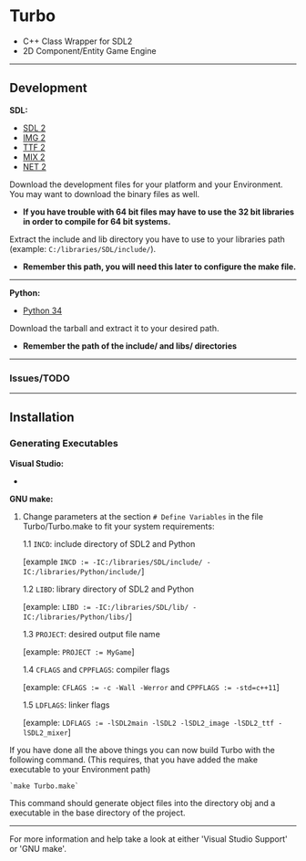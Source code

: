 # Turbo

- C++ Class Wrapper for SDL2
- 2D Component/Entity Game Engine

___

## Development

**SDL:**

- [SDL 2](https://www.libsdl.org/download-2.0.php)
- [IMG 2](https://www.libsdl.org/projects/SDL_image/)
- [TTF 2](https://www.libsdl.org/projects/SDL_ttf/)
- [MIX 2](https://www.libsdl.org/projects/SDL_mixer/)
- [NET 2](https://www.libsdl.org/projects/SDL_net/)

Download the development files for your platform and your Environment. You may want to download the binary files as well.
- **If you have trouble with 64 bit files may have to use the 32 bit libraries in order to compile for 64 bit systems.**

Extract the include and lib directory you have to use to your libraries path (example: `C:/libraries/SDL/include/`).
- **Remember this path, you will need this later to configure the make file.**

___

**Python:**

- [Python 34](https://www.python.org/downloads/release/python-346/)

Download the tarball and extract it to your desired path.
- **Remember the path of the include/ and libs/ directories**

___

### Issues/TODO


___

## Installation

### Generating Executables

**Visual Studio:**

-

**GNU make:**

1. Change parameters at the section `# Define Variables` in the file Turbo/Turbo.make to fit your system requirements:

	1.1 `INCD`: include directory of SDL2 and Python
	
	[example `INCD := -IC:/libraries/SDL/include/ -IC:/libraries/Python/include/`]
	
	1.2 `LIBD`: library directory of SDL2 and Python
	
	[example: `LIBD := -IC:/libraries/SDL/lib/ -IC:/libraries/Python/libs/`]
	
	1.3 `PROJECT`: desired output file name

	[example: `PROJECT := MyGame`]

	1.4 `CFLAGS` and `CPPFLAGS`: compiler flags
	
	[example: `CFLAGS := -c -Wall -Werror` and `CPPFLAGS := -std=c++11`]
	
	1.5 `LDFLAGS`: linker flags

	[example: `LDFLAGS := -lSDL2main -lSDL2 -lSDL2_image -lSDL2_ttf -lSDL2_mixer`]

If you have done all the above things you can now build Turbo with the following command.
(This requires, that you have added the make executable to your Environment path)
	
	`make Turbo.make`

This command should generate object files into the directory obj and a executable in the base directory of the project.

___

For more information and help take a look at either 'Visual Studio Support' or 'GNU make'.
